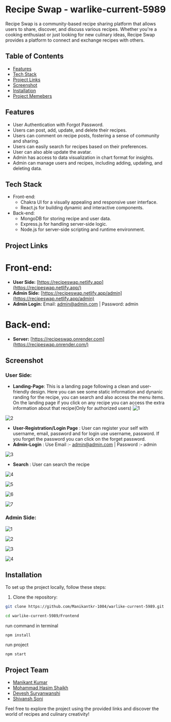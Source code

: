 # Recipe Swap - warlike-current-5989

Recipe Swap is a community-based recipe sharing platform that allows users to share, discover, and discuss various recipes. Whether you're a cooking enthusiast or just looking for new culinary ideas, Recipe Swap provides a platform to connect and exchange recipes with others.

## Table of Contents
- [Features](#features)
- [Tech Stack](#Tech-stack)
- [Project Links](#Project-links)
- [Screenshot](#Screenshot)
- [Installation](#installation)
- [Project Memebers](#Project-team)



## Features

- User Authentication with Forgot Password.
- Users can post, add, update, and delete their recipes.
- Users can comment on recipe posts, fostering a sense of community and sharing.
- Users can easily search for recipes based on their preferences.
- User can also able update the avatar.
- Admin has access to data visualization in chart format for insights.
- Admin can manage users and recipes, including adding, updating, and deleting data.

## Tech Stack

- Front-end:
  - Chakra UI for a visually appealing and responsive user interface.
  - React.js for building dynamic and interactive components.
- Back-end:
  - MongoDB for storing recipe and user data.
  - Express.js for handling server-side logic.
  - Node.js for server-side scripting and runtime environment.

## Project Links

# Front-end:

- **User Side:** [https://recipeswap.netlify.app](https://recipeswap.netlify.app/)
- **Admin Side:** [https://recipeswap.netlify.app/admin](https://recipeswap.netlify.app/admin)
- **Admin Login:** Email: admin@admin.com | Password: admin

# Back-end:

- **Server:** [https://recipeswap.onrender.com](https://recipeswap.onrender.com/)

## Screenshot
### User Side:
- **Landing-Page**: This is a landing page following a clean and user-friendly design. Here you can see some static information and dynanic randing for the recipe, you can search and also access the menu items. On the landing page if you click on any recipe you can access the extra information about that recipe(Only for authorized users)
![1](https://github.com/Manikantkr-1004/warlike-current-5989/assets/58412185/2b7f5a2c-18ed-4d0b-8e7d-281c8e99fb46)

![2](https://github.com/Manikantkr-1004/warlike-current-5989/assets/58412185/36e41b57-0ed6-4e18-8de8-fddec9f14cdb)

- **User-Registration/Login Page** : User can register your self with username, email, password and for login use username, password. If you forget the password you can click on the forget password.
- **Admin-Login** : Use Email :- admin@admin.com | Password :- admin

  
![3](https://github.com/Manikantkr-1004/warlike-current-5989/assets/58412185/0e67dab5-8848-4f78-9aba-e429908d4076)

- **Search** : User can search the recipe 

![4](https://github.com/Manikantkr-1004/warlike-current-5989/assets/58412185/d58f7302-122d-4afb-9fae-f7798ef09b83)

![5](https://github.com/Manikantkr-1004/warlike-current-5989/assets/58412185/f90b7a9e-ab1a-49ee-bef8-f3a3752c4592)

![6](https://github.com/Manikantkr-1004/warlike-current-5989/assets/58412185/e2d6ba64-cc88-4f80-83cf-da01b6ff32fd)

![7](https://github.com/Manikantkr-1004/warlike-current-5989/assets/58412185/a3ddca74-8886-499b-a45d-b62a2d7190af)



### Admin Side:
![1](https://github.com/Manikantkr-1004/warlike-current-5989/assets/58412185/e2d7e2a1-112e-47e1-9542-846eedeb3e66)

![2](https://github.com/Manikantkr-1004/warlike-current-5989/assets/58412185/c738bfd6-0e2a-4255-b60b-d98aa6b4f453)

![3](https://github.com/Manikantkr-1004/warlike-current-5989/assets/58412185/99487bb6-2b76-4843-a008-d5ad083e69e4)

![4](https://github.com/Manikantkr-1004/warlike-current-5989/assets/58412185/a394055c-830b-485d-b0b9-b6ba8e702e44)




## Installation
To set up the project locally, follow these steps:

1. Clone the repository:

```bash
git clone https://github.com/Manikantkr-1004/warlike-current-5989.git
```

```bash
cd warlike-current-5989/Frontend
```

run command in terminal
```
npm install
```

run project
```
npm start
```


## Project Team

- [Manikant Kumar](https://github.com/Manikantkr-1004)
- [Mohammad Hasim Shaikh](https://github.com/Hasims2001)
- [Devesh Suryanwanshi](https://github.com/DeveshSuryawanshi)
- [Shivansh Soni](https://github.com/official-Shivansh)

Feel free to explore the project using the provided links and discover the world of recipes and culinary creativity!
